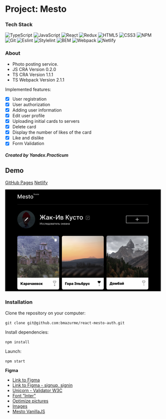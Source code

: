 # Project: Mesto
### Tech Stack
![TypeScript](https://img.shields.io/badge/-TypeScript-black?style=flat-square&logo=typescript)
![JavaScript](https://img.shields.io/badge/-JavaScript-black?style=flat-square&logo=javascript)
![React](https://img.shields.io/badge/-React-black?style=flat-square&logo=react)
![Redux](https://img.shields.io/badge/-Redux-black?style=flat-square&logo=redux)
![HTML5](https://img.shields.io/badge/-HTML5-black?style=flat-square&logo=html5&logoColor=white)
![CSS3](https://img.shields.io/badge/-CSS3-black?style=flat-square&logo=css3)
![NPM](https://img.shields.io/badge/-NPM-black?style=flat-square&logo=npm)
![Git](https://img.shields.io/badge/-Git-black?style=flat-square&logo=git)
![Eslint](https://img.shields.io/badge/-Eslint-black?style=flat-square&logo=eslint)
![Stylelint](https://img.shields.io/badge/-Stylelint-black?style=flat-square&logo=stylelint)
![BEM](https://img.shields.io/badge/-BEM-black?style=flat-square&logo=bem)
![Webpack](https://img.shields.io/badge/-Webpack-black?style=flat-square&logo=webpack)
![Netlify](https://img.shields.io/badge/-Netlify-black?style=flat-square&logo=netlify)

### About
* Photo posting service.
* JS CRA Version 0.2.0
* TS CRA Version 1.1.1
* TS Webpack Version 2.1.1

Implemented features:
- [X] User registration
- [X] User authorization
- [X] Adding user information
- [X] Edit user profile
- [X] Uploading initial cards to servers
- [X] Delete card
- [X] Display the number of likes of the card
- [X] Like and dislike
- [X] Form Validation

##### Created by Yandex.Practicum

## Demo
[GitHub Pages](https://bmazurme.github.io/react-mesto-auth)
[Netlify](https://whimsical-sprite-5d5e95.netlify.app/)

![Alt-text](https://github.com/bmazurme/mesto-react/blob/main/src/images/mesto.png "demo")

### Installation
Clone the repository on your computer:

`git clone git@github.com:bmazurme/react-mesto-auth.git`

Install dependencies:

`npm install`

Launch:

`npm start`

**Figma**
* [Link to Figma](https://www.figma.com/file/2cn9N9jSkmxD84oJik7xL7/JavaScript.-Sprint-4?node-id=0%3A1)
* [Link to Figma - signup, signin](https://www.figma.com/file/5H3gsn5lIGPwzBPby9jAOo/JavaScript.-Sprint-12?node-id=0%3A1)
* [Unicorn - Validator W3C](https://validator.w3.org/)
* [Font ”Inter"](https://rsms.me/inter/)
* [Optimize pictures](https://tinypng.com/)
* [Images](https://unsplash.com/)
* [Mesto VanillaJS](https://github.com/bmazurme/mesto)
